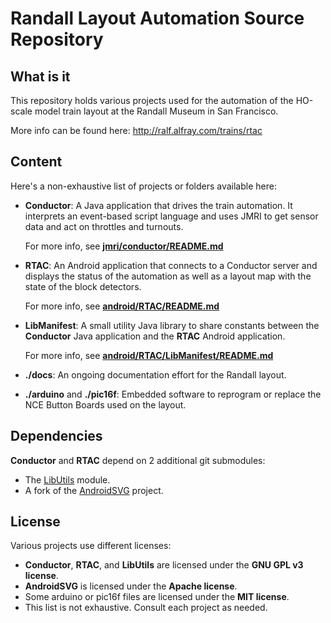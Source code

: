 # Randall Layout Automation Source Repository

## What is it

This repository holds various projects used for the automation of the
HO-scale model train layout at the Randall Museum in San Francisco.

More info can be found here: http://ralf.alfray.com/trains/rtac

## Content

Here's a non-exhaustive list of projects or folders available here:

 * __Conductor__: A Java application that drives the train automation.
    It interprets an event-based script language and uses JMRI to
    get sensor data and act on throttles and turnouts.

    For more info, see __[jmri/conductor/README.md](./jmri/conductor/README.md)__

* __RTAC__: An Android application that connects to a Conductor server
    and displays the status of the automation as well as a layout map
    with the state of the block detectors.

    For more info, see __[android/RTAC/README.md](./android/RTAC/README.md)__

* __LibManifest__: A small utility Java library to share constants
    between the __Conductor__ Java application and the __RTAC__
    Android application.

    For more info, see __[android/RTAC/LibManifest/README.md](./android/RTAC/LibManifest/README.md)__

* __./docs__: An ongoing documentation effort for the Randall layout.

* __./arduino__ and __./pic16f__: Embedded software to reprogram or replace
    the NCE Button Boards used on the layout.

## Dependencies

__Conductor__ and __RTAC__ depend on 2 additional git submodules:
 * The [LibUtils](https://bitbucket.org/ralfoide/libutils) module.
 * A fork of the [AndroidSVG](https://github.com/ralfoide/androidsvg) project.

## License

Various projects use different licenses:
 * __Conductor__, __RTAC__, and __LibUtils__ are licensed under the __GNU GPL v3 license__.
 * __AndroidSVG__ is licensed under the __Apache license__.
 * Some arduino or pic16f files are licensed under the __MIT license__.
 * This list is not exhaustive. Consult each project as needed.

